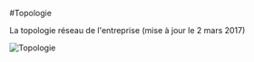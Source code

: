 #Topologie

La topologie réseau de l'entreprise (mise à jour le 2 mars 2017)

![Topologie](./Topologie.png)